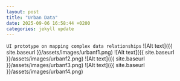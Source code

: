 ```yaml
---
layout: post
title: "Urban Data"
date: 2025-09-06 16:58:44 +0200
categories: jekyll update
---
```


`UI prototype on mapping complex data relationships`
![Alt text]({{ site.baseurl }}/assets/images/urbanf1.png)
![Alt text]({{ site.baseurl }}/assets/images/urbanf2.png)
![Alt text]({{ site.baseurl }}/assets/images/urbanf3.png)
![Alt text]({{ site.baseurl }}/assets/images/urbanf4.png)
